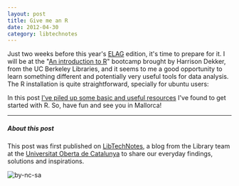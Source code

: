 ```yaml
---
layout: post
title: Give me an R
date: 2012-04-30
category: libtechnotes
---
```


Just two weeks before this year's [ELAG](http://www.elag2012.com/) edition, it's time to prepare for it. I will be at the "[An introduction to R](http://www.elag2012.com/programme/pre-conference/an-introduction-to-r/)" bootcamp brought by Harrison Dekker, from the UC Berkeley Libraries, and it seems to me a good opportunity to learn something different and potentially very useful tools for data analysis. The R installation is quite straightforward, specially for ubuntu users:

In this post [I've piled up some basic and useful resources](http://storify.com/xdurana/give-me-an-r) I've found to get started with R. So, have fun and see you in Mallorca!

---

##### About this post

This post was first published on [LibTechNotes](http://labs.biblioteca.uoc.edu/), a blog from the Library team at the [Universitat Oberta de Catalunya](http://www.uoc.edu/) to share our everyday findings, solutions and inspirations.

![by-nc-sa](http://i.creativecommons.org/l/by-nc-sa/3.0/88x31.png)